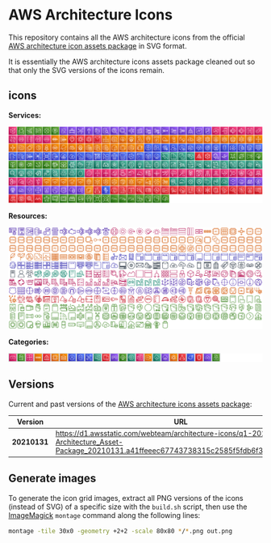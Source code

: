 # AWS Architecture Icons

This repository contains all the AWS architecture icons from the official [AWS architecture icon assets package](https://aws.amazon.com/architecture/icons/) in SVG format.

It is essentially the AWS architecture icons assets package cleaned out so that only the SVG versions of the icons remain.

## icons

**Services:**

![AWS architecture icons](icons-services.png)

**Resources:**

![AWS architecture icons](icons-resources.png)

**Categories:**

![AWS architecture icons](icons-categories.png)

## Versions

Current and past versions of the [AWS architecture icons assets package](https://aws.amazon.com/architecture/icons/):

| Version      | URL |
|--------------|-----|
| **20210131** | https://d1.awsstatic.com/webteam/architecture-icons/q1-2021/AWS-Architecture_Asset-Package_20210131.a41ffeeec67743738315c2585f5fdb6f3c31238d.zip |


## Generate images

To generate the icon grid images, extract all PNG versions of the icons (instead of SVG) of a specific size with the `build.sh` script, then use the [ImageMagick](https://imagemagick.org/index.php) `montage` command along the following lines:

```bash
montage -tile 30x0 -geometry +2+2 -scale 80x80 */*.png out.png
```
